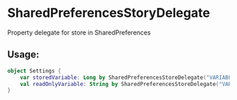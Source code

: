 # SharedPreferencesStoryDelegate
Property delegate for store in SharedPreferences

## Usage: 
```kotlin
object Settings {
    var storedVariable: Long by SharedPreferencesStoreDelegate("VARIABLE2", 283)
    val readOnlyVariable: String by SharedPreferencesStoreDelegate("VARIABLE1", "defaultValue")
}
```
